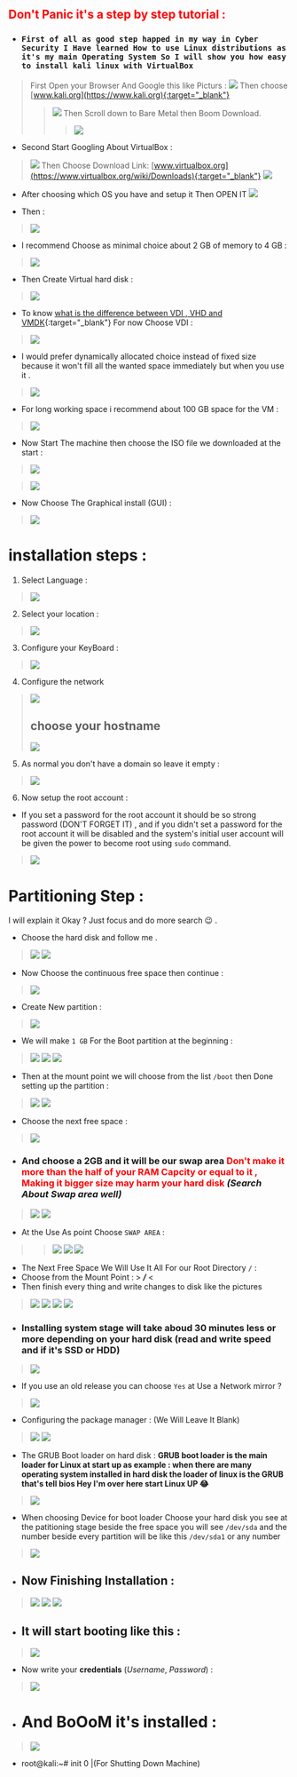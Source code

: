 ## <span style="color:red">Don't Panic it's a step by step tutorial :</span>

- ### `First of all as good step happed in my way in Cyber Security I Have learned How to use Linux distributions as it's my main Operating System So I will show you how easy to install kali linux with VirtualBox`

> First Open your Browser And Google this like Picturs :
![](/img/03/01.png)
Then choose [www.kali.org](https://www.kali.org){:target="_blank"}
>>![](/img/03/02.png)
Then Scroll down to Bare Metal then Boom Download.
>>>![](/img/03/03.png)

- Second Start Googling About VirtualBox :
>![](/img/03/04.png)
>Then Choose Download Link: [www.virtualbox.org](https://www.virtualbox.org/wiki/Downloads){:target="_blank"}
![](/img/03/05.png)
- After choosing which OS you have and setup it Then OPEN IT 
![](/img/03/06.png)

- Then :

> ![](/img/03/07.png)

- I recommend Choose as minimal choice about 2 GB of memory to 4 GB :

> ![](/img/03/08.png)

- Then Create Virtual hard disk :

> ![](/img/03/09.png)

- To know [what is the difference between VDI , VHD and VMDK](https://www.parallels.com/blogs/ras/vdi-vs-vhd-vs-vmdk/){:target="_blank"} For now Choose VDI :

> ![](/img/03/10.png)

- I would prefer dynamically allocated choice instead of fixed size because it won't fill all the wanted space immediately but when you use it .

> ![](/img/03/11.png)

- For long working space i recommend about 100 GB space for the VM :

> ![](/img/03/12.png) 

- Now Start The machine then choose the ISO file we downloaded at the start :

> ![](/img/03/13.png)

> ![](/img/03/14.png)

- Now Choose The Graphical install (GUI) :

> ![](/img/03/15.png)

# installation steps :

1. Select Language :
> ![](/img/03/16.png)
  
2. Select your location :
> ![](/img/03/17.png)

3. Configure your KeyBoard : 
> ![](/img/03/18.png)

4. Configure the network
> ![](/img/03/19.png)
> ## choose your hostname 
> ![](/img/03/20.png)

5. As normal you don't have a domain so leave it empty :
> ![](/img/03/21.png)

6. Now setup the root account :
- If you set a password for the root account it should be so strong password (DON'T FORGET IT) , and if you didn't set a password for the root account it will be disabled and the system's initial user account will be given the power to become root using `sudo` command.

> ![](/img/03/22.png) 

# Partitioning Step :

I will explain it Okay ? Just focus and do more search 😉️ .
 
- Choose the hard disk and follow me .

> ![](/img/03/23.png)
> ![](/img/03/24.png)

- Now Choose the continuous free space then continue :

> ![](/img/03/25.png)

- Create New partition :

> ![](/img/03/26.png)

- We will make `1 GB` For the Boot partition at the beginning :

> ![](/img/03/27.png)
> ![](/img/03/28.png)
> ![](/img/03/29.png)

- Then at the mount point we will choose from the list `/boot` then Done setting up the partition :

> ![](/img/03/30.png)
> ![](/img/03/31.png)

- Choose the next free space :

> ![](/img/03/32.png)

- ### And choose a 2GB and it will be our swap area <span style="color:red">Don't make it more than the half of your RAM Capcity or equal to it , Making it bigger size may harm your hard disk </span> _(Search About Swap area well)_

> ![](/img/03/33.png)
> ![](/img/03/34.png)
- At the Use As point Choose `SWAP AREA` :
>> ![](/img/03/35.png)
>> ![](/img/03/36.png)
>> ![](/img/03/37.png)

- The Next Free Space We Will Use It All For our Root Directory `/` :
- Choose from the Mount Point : >  **_/_**   <
- Then finish every thing and write changes to disk like the pictures
> ![](/img/03/38.png)
> ![](/img/03/39.png)
> ![](/img/03/40.png)
> ![](/img/03/41.png)

- ### Installing system stage will take aboud 30 minutes less or more depending on your hard disk (read and write speed and if it's SSD or HDD) 

> ![](/img/03/42.png)


- If you use an old release you can choose `Yes` at Use a Network mirror ?

> ![](/img/03/43.png)

- Configuring the package manager : (We Will Leave It Blank)

> ![](/img/03/44.png)
> ![](/img/03/45.png)

- The GRUB Boot loader on hard disk :
**GRUB boot loader is the main loader for Linux at start up as example :  when there are many operating system installed in hard disk the loader of linux is the GRUB that's tell bios Hey I'm over here start Linux UP 😂️**

> ![](/img/03/46.png)

- When choosing Device for boot loader Choose your hard disk you see at the patitioning stage beside the free space you will see `/dev/sda` and the number beside every partition will be like this `/dev/sda1` or any number 

> ![](/img/03/47.png)

- ## Now Finishing Installation :

> ![](/img/03/48.png)
> ![](/img/03/49.png)
> ![](/img/03/50.png)

- ## It will start booting like this : 

> ![](/img/03/51.png)

- Now write your **credentials** (_Username_, _Password_) :

> ![](/img/03/52.png)

- # And BoOoM it's installed :

> ![](/img/03/53.png)

-  root@kali:~# init 0                   |(For Shutting Down Machine) 
